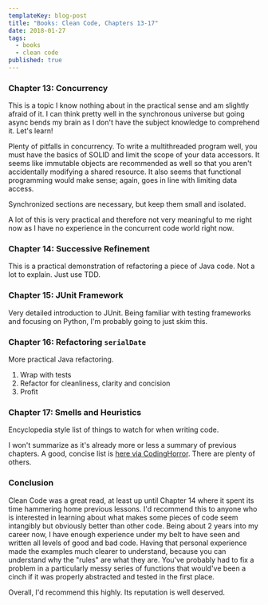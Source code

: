 ```yaml
---
templateKey: blog-post
title: "Books: Clean Code, Chapters 13-17"
date: 2018-01-27
tags: 
  - books
  - clean code
published: true
---
```


### Chapter 13: Concurrency

This is a topic I know nothing about in the practical sense and am slightly afraid of it. I can think pretty well in the synchronous universe but going async bends my brain as I don't have the subject knowledge to comprehend it. Let's learn!

Plenty of pitfalls in concurrency. To write a multithreaded program well, you must have the basics of SOLID and limit the scope of your data accessors. It seems like immutable objects are recommended as well so that you aren't accidentally modifying a shared resource. It also seems that functional programming would make sense; again, goes in line with limiting data access.

Synchronized sections are necessary, but keep them small and isolated.

A lot of this is very practical and therefore not very meaningful to me right now as I have no experience in the concurrent code world right now.

### Chapter 14: Successive Refinement

This is a practical demonstration of refactoring a piece of Java code. Not a lot to explain. Just use TDD.

### Chapter 15: JUnit Framework

Very detailed introduction to JUnit. Being familiar with testing frameworks and focusing on Python, I'm probably going to just skim this.

### Chapter 16: Refactoring `serialDate`

More practical Java refactoring.

1. Wrap with tests
2. Refactor for cleanliness, clarity and concision
3. Profit

### Chapter 17: Smells and Heuristics

Encyclopedia style list of things to watch for when writing code.

I won't summarize as it's already more or less a summary of previous chapters. A good, concise list is [here via CodingHorror](https://blog.codinghorror.com/code-smells/). There are plenty of others.

### Conclusion

Clean Code was a great read, at least up until Chapter 14 where it spent its time hammering home previous lessons. I'd recommend this to anyone who is interested in learning about what makes some pieces of code seem intangibly but obviously better than other code. Being about 2 years into my career now, I have enough experience under my belt to have seen and written all levels of good and bad code. Having that personal experience made the examples much clearer to understand, because you can understand why the "rules" are what they are. You've probably had to fix a problem in a particularly messy series of functions that would've been a cinch if it was properly abstracted and tested in the first place.

Overall, I'd recommend this highly. Its reputation is well deserved.
